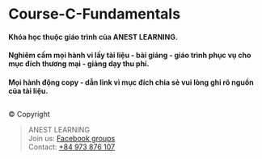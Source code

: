 # Course-C-Fundamentals

#### Khóa học thuộc giáo trình của ANEST LEARNING.
#### Nghiêm cấm mọi hành vi lấy tài liệu - bài giảng - giáo trình phục vụ cho mục đích thương mại - giảng dạy thu phí.
#### Mọi hành động copy - dẫn link vì mục đích chia sẻ vui lòng ghi rõ nguồn của tài liệu.

##  

© Copyright
> ANEST LEARNING  
> Join us: [Facebook groups](https://www.facebook.com/groups/anest.learning/)  
> Contact: [+84 973 876 107]()

